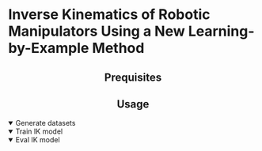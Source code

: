 # Inverse Kinematics of Robotic Manipulators Using a New Learning-by-Example Method


## <div align="center">Prequisites</div>
## <div align="center">Usage</div>

</details>
<details open><summary>Generate datasets</summary>
<details open><summary>Train IK model</summary>
<details open><summary>Eval IK model</summary>
</details>
